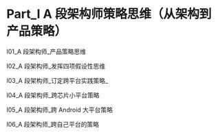 # Part\_I A 段架构师策略思维（从架构到产品策略）

I01\_A 段架构师\_产品策略思维

I02\_A 段架构师\_发挥四项假设性思维

I03\_A 段架构师_订定跨平台实践策略_

I04\_A 段架构师\_跨芯片小平台策略

I05\_A 段架构师\_跨 Android 大平台策略

I06\_A 段架构师\_跨自己平台的策略